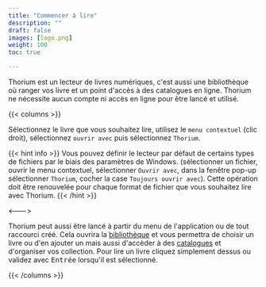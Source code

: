 ```yaml
---
title: "Commencer à lire"
description: ""
draft: false
images: [logo.png]
weight: 100
toc: true

---
```


Thorium est un lecteur de livres numériques, c'est aussi une bibliothèque où ranger vos livre et un point d'accès à des catalogues en ligne. Thorium ne nécessite aucun compte ni accès en ligne pour être lancé et utilisé.

{{< columns >}}

Sélectionnez le livre que vous souhaitez lire, utilisez le `menu contextuel` (clic droit), sélectionnez `ouvrir avec` puis sélectionnez `Thorium`. 

{{< hint info >}} 
Vous pouvez définir le lecteur par défaut de certains types de fichiers par le biais des paramètres de Windows. 
(sélectionner un fichier, ouvrir le menu contextuel, sélectionner `Ouvrir avec`, dans la fenêtre pop-up sélectionner `Thorium`, cocher la case `Toujours ouvrir avec`). Cette opération doit être renouvelée pour chaque format de fichier que vous souhaitez lire avec Thorium.
{{< /hint >}}

<--->

Thorium peut aussi être lancé à partir du menu de l'application ou de tout raccourci créé. Cela ouvrira la [bibliothèque](220_organizing/221_libraries) et vous permettra de choisir un livre ou d'en ajouter un mais aussi d'accèder à des [catalogues](220_organizing/222_catalogs) et d'organiser vos collection. Pour lire un livre cliquez simplement dessus ou validez avec <kbd>Entrée</kbd> lorsqu'il est sélectionné.


{{< /columns >}}




